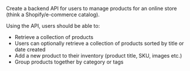 
Create a backend API for users to manage products for an online store (think a Shopify/e-commerce catalog). 

Using the API, users should be able to: 
- Retrieve a collection of products
- Users can optionally retrieve a collection of products sorted by title or date created 
- Add a new product to their inventory (product title, SKU, images etc.)
- Group products together by category or tags 

